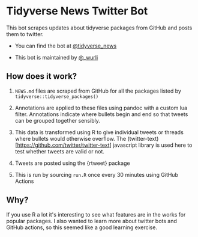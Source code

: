 # Tidyverse News Twitter Bot

This bot scrapes updates about tidyverse packages from GitHub and posts
them to twitter.

-   You can find the bot at
    [\@tidyverse_news](https://twitter.com/tidyverse_news)

-   This bot is maintained by [\@_wurli](https://twitter.com/_wurli)

## How does it work?

1.  `NEWS.md` files are scraped from GitHub for all the packages listed
    by `tidyverse::tidyverse_packages()`

2.  Annotations are applied to these files using pandoc with a custom
    lua filter. Annotations indicate where bullets begin and end so that
    tweets can be grouped together sensibly.

3.  This data is transformed using R to give individual tweets or
    threads where bullets would otherwise overflow. The
    (twitter-text)[<https://github.com/twitter/twitter-text>] javascript
    library is used here to test whether tweets are valid or not.

4.  Tweets are posted using the {rtweet} package

5.  This is run by sourcing `run.R` once every 30 minutes using GitHub
    Actions

## Why?

If you use R a lot it's interesting to see what features are in the
works for popular packages. I also wanted to learn more about twitter
bots and GitHub actions, so this seemed like a good learning exercise.
